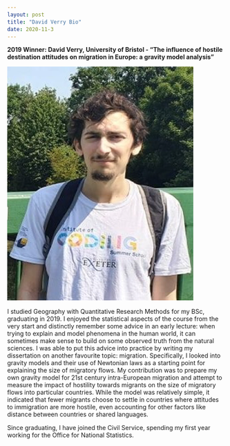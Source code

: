 ```yaml
---
layout: post
title: "David Verry Bio"
date: 2020-11-3
---
```


**2019 Winner: David Verry, University of Bristol - “The influence of hostile destination attitudes on migration in Europe: a gravity model analysis”**

![David Verry](/images/verry_bio.png)

I studied Geography with Quantitative Research Methods for my BSc, graduating in 2019. I enjoyed the statistical aspects of the course from the very start and distinctly remember some advice in an early lecture: when trying to explain and model phenomena in the human world, it can sometimes make sense to build on some observed truth from the natural sciences. I was able to put this advice into practice by writing my dissertation on another favourite topic: migration. Specifically, I looked into gravity models and their use of Newtonian laws as a starting point for explaining the size of migratory flows. My contribution was to prepare my own gravity model for 21st century intra-European migration and attempt to measure the impact of hostility towards migrants on the size of migratory flows into particular countries. While the model was relatively simple, it indicated that fewer migrants choose to settle in countries where attitudes to immigration are more hostile, even accounting for other factors like distance between countries or shared languages.

Since graduating, I have joined the Civil Service, spending my first year working for the Office for National Statistics.


